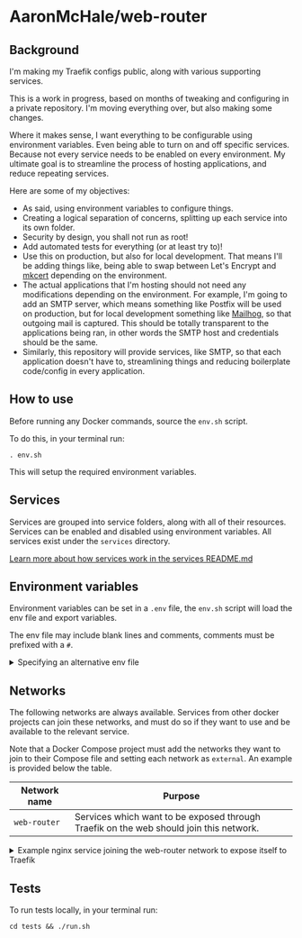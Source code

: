 # AaronMcHale/web-router

## Background

I'm making my Traefik configs public, along with various supporting services.

This is a work in progress, based on months of tweaking and configuring in a private repository. I'm moving everything over, but also making some changes.

Where it makes sense, I want everything to be configurable using environment variables. Even being able to turn on and off specific services. Because not every service needs to be enabled on every environment. My ultimate goal is to streamline the process of hosting applications, and reduce repeating services.

Here are some of my objectives:

* As said, using environment variables to configure things.
* Creating a logical separation of concerns, splitting up each service into its own folder.
* Security by design, you shall not run as root!
* Add automated tests for everything (or at least try to)!
* Use this on production, but also for local development. That means I'll be adding things like, being able to swap between Let's Encrypt and [mkcert](https://github.com/FiloSottile/mkcert) depending on the environment.
* The actual applications that I'm hosting should not need any modifications depending on the environment. For example, I'm going to add an SMTP server, which means something like Postfix will be used on production, but for local development something like [Mailhog](https://hub.docker.com/r/mailhog/mailhog/), so that outgoing mail is captured. This should be totally transparent to the applications being ran, in other words the SMTP host and credentials should be the same.
* Similarly, this repository will provide services, like SMTP, so that each application doesn't have to, streamlining things and reducing boilerplate code/config in every application.

## How to use

Before running any Docker commands, source the `env.sh` script.

To do this, in your terminal run:
```
. env.sh
```
This will setup the required environment variables.

## Services

Services are grouped into service folders, along with all of their resources. Services can be enabled and disabled using environment variables. All services exist under the `services` directory.

[Learn more about how services work in the services README.md](services/README.md)

## Environment variables

Environment variables can be set in a `.env` file, the `env.sh` script will load the env file and export variables.

The env file may include blank lines and comments, comments must be prefixed with a `#`.

<details>
<summary>Specifying an alternative env file</summary>

The `env.sh` script supports providing an alternative location for the env file.

This can be done by setting the `ENV_FILE` environment variable to the name of the file, prior to sourcing the `env.sh` script. If set, `env.sh` will load the specified file instead of loading `.env`.

For example, if you want `env.sh` to load environment variables from `.env-example`, rather than `.env`:
```
export ENV_FILE='.env-example'
. env.sh
```
</details>

## Networks

The following networks are always available. Services from other docker projects can join these networks, and must do so if they want to use and be available to the relevant service.

Note that a Docker Compose project must add the networks they want to join to their Compose file and setting each network as `external`. An example is provided below the table.

| Network name | Purpose |
| ------------ | ------- |
| `web-router` | Services which want to be exposed through Traefik on the web should join this network. |

<details>
<summary>Example nginx service joining the web-router network to expose itself to Traefik</summary>

This `documer-compose.yml` file provides an example `nginx` service which joins the `web-router` network and adds the `traefik.enable` label, which tells Traefik to listen to this container. To join the `web-router` network, the Compose file must declare `web-router` as `external`, since in this case `web-router` is provided by the `web-router` project.

```
# docker-compose.yml
networks:
  web-router:
    external: true
services:
  nginx:
    image: nginx
    networks: [ web-router ]
    labels:
      traefik.enable: true
```
</details>


## Tests

To run tests locally, in your terminal run:
```
cd tests && ./run.sh
```
